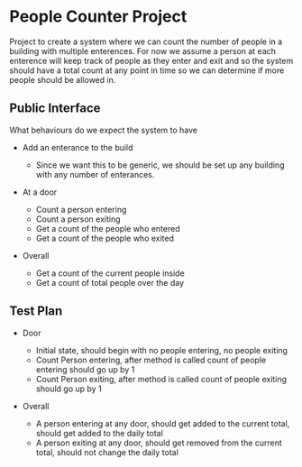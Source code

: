 # People Counter Project

Project to create a system where we can count the number of people in a building with multiple enterences. For now we assume a person at each enterence will keep track of people as they enter and exit and so the system should have a total count at any point in time so we can determine if more people should be allowed in.

## Public Interface

What behaviours do we expect the system to have

* Add an enterance to the build 
   * Since we want this to be generic, we should be set up any building with any number of enterances.
   
* At a door
   * Count a person entering
   * Count a person exiting
   * Get a count of the people who entered
   * Get a count of the people who exited
   
* Overall
   * Get a count of the current people inside
   * Get a count of total people over the day

## Test Plan

* Door
   * Initial state, should begin with no people entering, no people exiting
   * Count Person entering, after method is called count of people entering should go up by 1
   * Count Person exiting, after method is called count of people exiting should go up by 1
   
* Overall
   * A person entering at any door, should get added to the current total, should get added to the daily total
   * A person exiting at any door, should get removed from the current total, should not change the daily total
